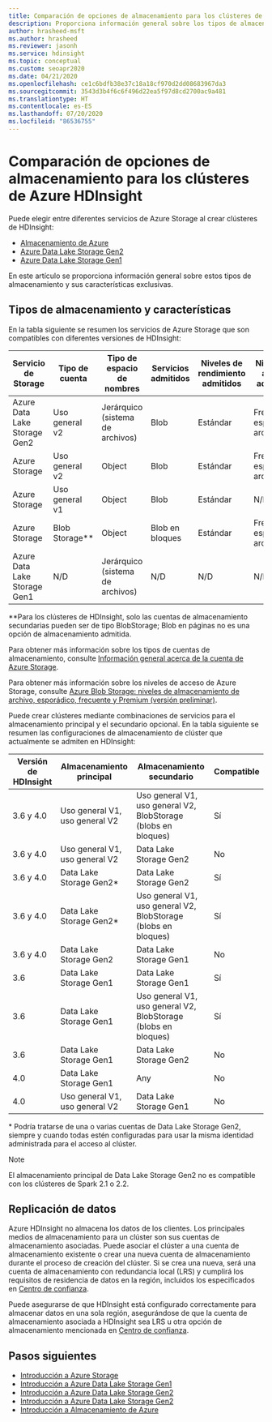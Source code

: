 ```yaml
---
title: Comparación de opciones de almacenamiento para los clústeres de Azure HDInsight
description: Proporciona información general sobre los tipos de almacenamiento y cómo funcionan con Azure HDInsight.
author: hrasheed-msft
ms.author: hrasheed
ms.reviewer: jasonh
ms.service: hdinsight
ms.topic: conceptual
ms.custom: seoapr2020
ms.date: 04/21/2020
ms.openlocfilehash: ce1c6bdfb38e37c18a18cf970d2dd08683967da3
ms.sourcegitcommit: 3543d3b4f6c6f496d22ea5f97d8cd2700ac9a481
ms.translationtype: HT
ms.contentlocale: es-ES
ms.lasthandoff: 07/20/2020
ms.locfileid: "86536755"
---
```

# <a name="compare-storage-options-for-use-with-azure-hdinsight-clusters"></a>Comparación de opciones de almacenamiento para los clústeres de Azure HDInsight

Puede elegir entre diferentes servicios de Azure Storage al crear clústeres de HDInsight:

* [Almacenamiento de Azure](./overview-azure-storage.md)
* [Azure Data Lake Storage Gen2](./overview-data-lake-storage-gen2.md)
* [Azure Data Lake Storage Gen1](./overview-data-lake-storage-gen1.md)

En este artículo se proporciona información general sobre estos tipos de almacenamiento y sus características exclusivas.

## <a name="storage-types-and-features"></a>Tipos de almacenamiento y características

En la tabla siguiente se resumen los servicios de Azure Storage que son compatibles con diferentes versiones de HDInsight:

| Servicio de Storage | Tipo de cuenta | Tipo de espacio de nombres | Servicios admitidos | Niveles de rendimiento admitidos | Niveles de acceso admitidos | Versión de HDInsight | Tipo de clúster |
|---|---|---|---|---|---|---|---|
|Azure Data Lake Storage Gen2| Uso general v2 | Jerárquico (sistema de archivos) | Blob | Estándar | Frecuente, esporádico, archivo | 3.6+ | Todos excepto Spark 2.1 y 2.2|
|Azure Storage| Uso general v2 | Object | Blob | Estándar | Frecuente, esporádico, archivo | 3.6+ | All |
|Azure Storage| Uso general v1 | Object | Blob | Estándar | N/D | All | All |
|Azure Storage| Blob Storage** | Object | Blob en bloques | Estándar | Frecuente, esporádico, archivo | All | All |
|Azure Data Lake Storage Gen1| N/D | Jerárquico (sistema de archivos) | N/D | N/D | N/D | Solo 3.6 | Todos excepto HBase |

**Para los clústeres de HDInsight, solo las cuentas de almacenamiento secundarias pueden ser de tipo BlobStorage; Blob en páginas no es una opción de almacenamiento admitida.

Para obtener más información sobre los tipos de cuentas de almacenamiento, consulte [Información general acerca de la cuenta de Azure Storage](../storage/common/storage-account-overview.md).

Para obtener más información sobre los niveles de acceso de Azure Storage, consulte [Azure Blob Storage: niveles de almacenamiento de archivo, esporádico, frecuente y Premium (versión preliminar)](../storage/blobs/storage-blob-storage-tiers.md).

Puede crear clústeres mediante combinaciones de servicios para el almacenamiento principal y el secundario opcional. En la tabla siguiente se resumen las configuraciones de almacenamiento de clúster que actualmente se admiten en HDInsight:

| Versión de HDInsight | Almacenamiento principal | Almacenamiento secundario | Compatible |
|---|---|---|---|
| 3.6 y 4.0 | Uso general V1, uso general V2 | Uso general V1, uso general V2, BlobStorage (blobs en bloques) | Sí |
| 3.6 y 4.0 | Uso general V1, uso general V2 | Data Lake Storage Gen2 | No |
| 3.6 y 4.0 | Data Lake Storage Gen2* | Data Lake Storage Gen2 | Sí |
| 3.6 y 4.0 | Data Lake Storage Gen2* | Uso general V1, uso general V2, BlobStorage (blobs en bloques) | Sí |
| 3.6 y 4.0 | Data Lake Storage Gen2 | Data Lake Storage Gen1 | No |
| 3.6 | Data Lake Storage Gen1 | Data Lake Storage Gen1 | Sí |
| 3.6 | Data Lake Storage Gen1 | Uso general V1, uso general V2, BlobStorage (blobs en bloques) | Sí |
| 3.6 | Data Lake Storage Gen1 | Data Lake Storage Gen2 | No |
| 4.0 | Data Lake Storage Gen1 | Any | No |
| 4.0 | Uso general V1, uso general V2 | Data Lake Storage Gen1 | No |

* Podría tratarse de una o varias cuentas de Data Lake Storage Gen2, siempre y cuando todas estén configuradas para usar la misma identidad administrada para el acceso al clúster.

> [!NOTE]
> El almacenamiento principal de Data Lake Storage Gen2 no es compatible con los clústeres de Spark 2.1 o 2.2.

## <a name="data-replication"></a>Replicación de datos

Azure HDInsight no almacena los datos de los clientes. Los principales medios de almacenamiento para un clúster son sus cuentas de almacenamiento asociadas. Puede asociar el clúster a una cuenta de almacenamiento existente o crear una nueva cuenta de almacenamiento durante el proceso de creación del clúster. Si se crea una nueva, será una cuenta de almacenamiento con redundancia local (LRS) y cumplirá los requisitos de residencia de datos en la región, incluidos los especificados en [Centro de confianza](https://azuredatacentermap.azurewebsites.net).

Puede asegurarse de que HDInsight está configurado correctamente para almacenar datos en una sola región, asegurándose de que la cuenta de almacenamiento asociada a HDInsight sea LRS u otra opción de almacenamiento mencionada en [Centro de confianza](https://azuredatacentermap.azurewebsites.net).
 
## <a name="next-steps"></a>Pasos siguientes

* [Introducción a Azure Storage](./overview-azure-storage.md)
* [Introducción a Azure Data Lake Storage Gen1](./overview-data-lake-storage-gen1.md)
* [Introducción a Azure Data Lake Storage Gen2](./overview-data-lake-storage-gen2.md)
* [Introducción a Azure Data Lake Storage Gen2](../storage/blobs/data-lake-storage-introduction.md)
* [Introducción a Almacenamiento de Azure](../storage/common/storage-introduction.md)
